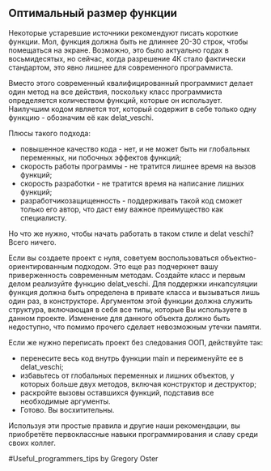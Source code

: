 ## Оптимальный размер функции

Некоторые устаревшие источники рекомендуют писать короткие функции. Мол, функция должна быть не длиннее 20-30 строк, чтобы помещаться на экране. Возможно, это было актуально годах в восьмидесятых, но сейчас, когда разрешение 4К стало фактически стандартом, это явно лишнее для современного программиста.

Вместо этого современный квалифицированный программист делает один метод на все действия, поскольку класс программиста определяется количеством функций, которые он использует. Наилучшим кодом является тот, который содержит в себе только одну функцию - обозначим её как delat_veschi.

Плюсы такого подхода:
- повышенное качество кода - нет, и не может быть ни глобальных переменных, ни побочных эффектов функций;
- скорость работы программы - не тратится лишнее время на вызов функций;
- скорость разработки - не тратится время на написание лишних функций;
- разработчикозащищенность - поддерживать такой код сможет только его автор, что даст ему важное преимущество как специалисту.

Но что же нужно, чтобы начать работать в таком стиле и delat veschi? Всего ничего.

Если вы создаете проект с нуля, советуем воспользоваться объектно-ориентированным подходом. Это еще раз подчеркнет вашу приверженность современным методам. Создайте класс и первым делом реализуйте функцию delat_veschi. Для поддержки инкапсуляции функция должна быть определена в привате класса и вызываться лишь один раз, в конструкторе. Аргументом этой функции должна служить структура, включающая в себя все типы, которые Вы используете в данном проекте. Изменение для данного объекта должно быть недоступно, что помимо прочего сделает невозможным утечки памяти.

Если же нужно переписать проект без следования ООП, действуйте так:

- перенесите весь код внутрь функции main и переименуйте ее в delat_veschi;
- избавьтесь от глобальных переменных и лишних объектов, у которых больше двух методов, включая конструктор и деструктор;
- раскройте вызовы оставшихся функций, подставив все необходимые аргументы.
- Готово. Вы восхитительны.

Используя эти простые правила и другие наши рекомендации, вы приобретёте первоклассные навыки программирования и славу среди своих коллег.

\#Useful_programmers_tips by Gregory Oster
